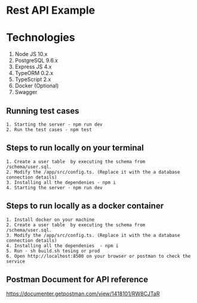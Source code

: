 # Rest API Example

# Technologies
1. Node JS 10.x
2. PostgreSQL 9.6.x
2. Express JS 4.x
3. TypeORM 0.2.x
4. TypeScript 2.x
5. Docker (Optional)
6. Swagger

## Running test cases
    1. Starting the server - npm run dev
    2. Run the test cases - npm test    

## Steps to run locally on your terminal
    1. Create a user table  by executing the schema from  /schema/user.sql.
    2. Modify the /app/src/config.ts. (Replace it with the a database connection details)
    3. Installing all the dependenies - npm i
    4. Starting the server - npm run dev

## Steps to run locally as a docker container
    1. Install docker on your machine
    2. Create a user table  by executing the schema from  /schema/user.sql.
    3. Modify the /app/src/config.ts. (Replace it with the a database connection details)
    4. Installing all the dependenies  - npm i
    5. Run - sh build.sh tesing or prod
    6. Open http://localhost:8500 on your browser or postman to check the service

## Postman Document for API reference
https://documenter.getpostman.com/view/1418101/RW8CJTaR